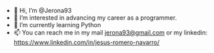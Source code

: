 - 👋 Hi, I’m @Jerona93
- 👀 I’m interested in advancing my career as a programmer.
- 🌱 I’m currently learning Python
- 📫 You can reach me in my mail jerona93@gmail.com or my linkedin: https://www.linkedin.com/in/jesus-romero-navarro/
    


